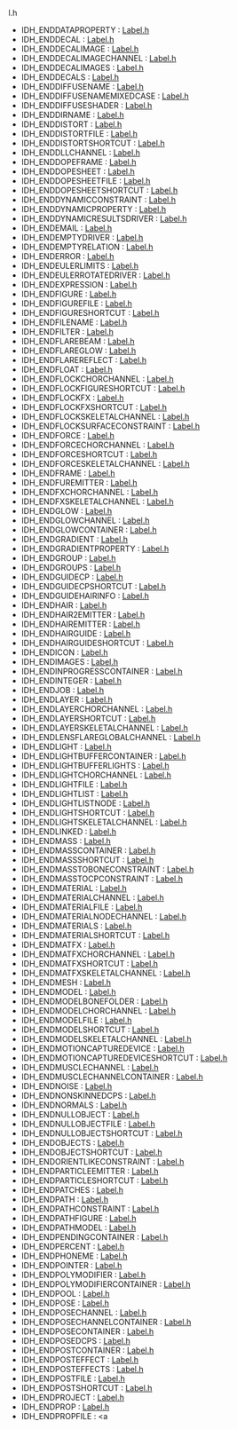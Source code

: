 l.h</a>
- IDH_ENDDATAPROPERTY : <a href="Label_8h.md#b5abbf53715bb6437ee23034252a8482" class="el">Label.h</a>
- IDH_ENDDECAL : <a href="Label_8h.md#46a3d69d4006225763dae7d8f7bf7641" class="el">Label.h</a>
- IDH_ENDDECALIMAGE : <a href="Label_8h.md#d474d6bd32c9fd65b9eec20aab64a0d0" class="el">Label.h</a>
- IDH_ENDDECALIMAGECHANNEL : <a href="Label_8h.md#3a355597e4dc7bf460590f98ec9f81d5" class="el">Label.h</a>
- IDH_ENDDECALIMAGES : <a href="Label_8h.md#8ffcbd2f99c47a187c8585044fa9bbab" class="el">Label.h</a>
- IDH_ENDDECALS : <a href="Label_8h.md#1c718f378ff9069d749bfdd8c789d0e7" class="el">Label.h</a>
- IDH_ENDDIFFUSENAME : <a href="Label_8h.md#4b883d653c4c8a44cc32db386928b7e5" class="el">Label.h</a>
- IDH_ENDDIFFUSENAMEMIXEDCASE : <a href="Label_8h.md#8da43e714866dfadbf9b0f6dcc389b58" class="el">Label.h</a>
- IDH_ENDDIFFUSESHADER : <a href="Label_8h.md#4dd8e7c3b7b390f89912dace8d9eb88b" class="el">Label.h</a>
- IDH_ENDDIRNAME : <a href="Label_8h.md#c85e647a672d857ee1c3c4cbca892345" class="el">Label.h</a>
- IDH_ENDDISTORT : <a href="Label_8h.md#28c06b7d635c31d90b1dc73813d29651" class="el">Label.h</a>
- IDH_ENDDISTORTFILE : <a href="Label_8h.md#d3becbdec0c02dca45c7ac16740a67a1" class="el">Label.h</a>
- IDH_ENDDISTORTSHORTCUT : <a href="Label_8h.md#b6790cb23d31407ef095e8746f80aed5" class="el">Label.h</a>
- IDH_ENDDLLCHANNEL : <a href="Label_8h.md#dfc26d1f4634e49953974b60a94286f2" class="el">Label.h</a>
- IDH_ENDDOPEFRAME : <a href="Label_8h.md#19486b089b1249d1f3c1211cb1d09ed2" class="el">Label.h</a>
- IDH_ENDDOPESHEET : <a href="Label_8h.md#defe0b3b80f6896b9a114a2d6c4d1c0d" class="el">Label.h</a>
- IDH_ENDDOPESHEETFILE : <a href="Label_8h.md#547f56f7c6a300f4bf0f45d7f0bac9a7" class="el">Label.h</a>
- IDH_ENDDOPESHEETSHORTCUT : <a href="Label_8h.md#2100938c137dae2c08a3881f68181a44" class="el">Label.h</a>
- IDH_ENDDYNAMICCONSTRAINT : <a href="Label_8h.md#711f45a879d86116e13bd0b31119dd46" class="el">Label.h</a>
- IDH_ENDDYNAMICPROPERTY : <a href="Label_8h.md#aa641ac1ff973e799e4aeef0d9dfa838" class="el">Label.h</a>
- IDH_ENDDYNAMICRESULTSDRIVER : <a href="Label_8h.md#70382516c417f01ab730200f23b736db" class="el">Label.h</a>
- IDH_ENDEMAIL : <a href="Label_8h.md#915c1ef078310527c45faffe9b8b3ec2" class="el">Label.h</a>
- IDH_ENDEMPTYDRIVER : <a href="Label_8h.md#1b0f02b6c9ae0315884a38bdf30639d2" class="el">Label.h</a>
- IDH_ENDEMPTYRELATION : <a href="Label_8h.md#58045e0f2186b7c8f12e7dc174602fcb" class="el">Label.h</a>
- IDH_ENDERROR : <a href="Label_8h.md#0c5959329faf13b85501bbe7531a526e" class="el">Label.h</a>
- IDH_ENDEULERLIMITS : <a href="Label_8h.md#88960f2d498cc2ad2fd69c8b292c35e2" class="el">Label.h</a>
- IDH_ENDEULERROTATEDRIVER : <a href="Label_8h.md#b563fd5f89e8916174ec8fc8b414d17b" class="el">Label.h</a>
- IDH_ENDEXPRESSION : <a href="Label_8h.md#9fbcfda265901d54b4e6b742a195746b" class="el">Label.h</a>
- IDH_ENDFIGURE : <a href="Label_8h.md#38184046fcc642a11c202452bd59e65f" class="el">Label.h</a>
- IDH_ENDFIGUREFILE : <a href="Label_8h.md#feb4bc6989b324e1cb3b3c18aca884cc" class="el">Label.h</a>
- IDH_ENDFIGURESHORTCUT : <a href="Label_8h.md#23b3134c2673411df64e8a0ba1f42893" class="el">Label.h</a>
- IDH_ENDFILENAME : <a href="Label_8h.md#96bf0301dd95dbc3d0c5fff6ae74866c" class="el">Label.h</a>
- IDH_ENDFILTER : <a href="Label_8h.md#d6e3a82b56d8a8f987ff20c695c7056d" class="el">Label.h</a>
- IDH_ENDFLAREBEAM : <a href="Label_8h.md#14105f7bb9a6906c138a7ee87a18f0d8" class="el">Label.h</a>
- IDH_ENDFLAREGLOW : <a href="Label_8h.md#e68fb66df77ab90e3845f7c7a44b4f21" class="el">Label.h</a>
- IDH_ENDFLAREREFLECT : <a href="Label_8h.md#cf08fd840d2c5a6a8dce99153433f941" class="el">Label.h</a>
- IDH_ENDFLOAT : <a href="Label_8h.md#4e3f8cbe718c9906d6b34d339ddc4895" class="el">Label.h</a>
- IDH_ENDFLOCKCHORCHANNEL : <a href="Label_8h.md#b53b755183fa2371d7b7f1c6ef15ae62" class="el">Label.h</a>
- IDH_ENDFLOCKFIGURESHORTCUT : <a href="Label_8h.md#f15e114b409522c6f6194d9da3d87f05" class="el">Label.h</a>
- IDH_ENDFLOCKFX : <a href="Label_8h.md#8f19a5ebd0cf6d1b88d304091d7b50db" class="el">Label.h</a>
- IDH_ENDFLOCKFXSHORTCUT : <a href="Label_8h.md#35db73f772cef53624149fa5dce425db" class="el">Label.h</a>
- IDH_ENDFLOCKSKELETALCHANNEL : <a href="Label_8h.md#36b707d170d111a06539b1cd1ccb4363" class="el">Label.h</a>
- IDH_ENDFLOCKSURFACECONSTRAINT : <a href="Label_8h.md#8a663dfc91aeada54ee9086d16808369" class="el">Label.h</a>
- IDH_ENDFORCE : <a href="Label_8h.md#dc8980ce9904d80788318ab1b6e238b8" class="el">Label.h</a>
- IDH_ENDFORCECHORCHANNEL : <a href="Label_8h.md#ac55e5880346379692a0267250e5bfa6" class="el">Label.h</a>
- IDH_ENDFORCESHORTCUT : <a href="Label_8h.md#ad491a55403a644d1469783e1b9be5c7" class="el">Label.h</a>
- IDH_ENDFORCESKELETALCHANNEL : <a href="Label_8h.md#9a46d24e4fe43d19ccbb8842ba5359a8" class="el">Label.h</a>
- IDH_ENDFRAME : <a href="Label_8h.md#abe5c3cd874ee0cead318ced724f7608" class="el">Label.h</a>
- IDH_ENDFUREMITTER : <a href="Label_8h.md#99185bb261c07e37ad4dada0ced976d3" class="el">Label.h</a>
- IDH_ENDFXCHORCHANNEL : <a href="Label_8h.md#9c7999fa8f49f1b36969d83a4e272e85" class="el">Label.h</a>
- IDH_ENDFXSKELETALCHANNEL : <a href="Label_8h.md#3d22c0212f6d0fe5929511e25b5f8f75" class="el">Label.h</a>
- IDH_ENDGLOW : <a href="Label_8h.md#d88e21b152bbfdd982418b0042b3c528" class="el">Label.h</a>
- IDH_ENDGLOWCHANNEL : <a href="Label_8h.md#1621b79e235ceaaa4d009bfe145e3141" class="el">Label.h</a>
- IDH_ENDGLOWCONTAINER : <a href="Label_8h.md#fddc80594f3bb4df0a99168681c235d7" class="el">Label.h</a>
- IDH_ENDGRADIENT : <a href="Label_8h.md#c46ed942296e436649cdcf07444ba0d5" class="el">Label.h</a>
- IDH_ENDGRADIENTPROPERTY : <a href="Label_8h.md#2b713a61deb6e63e251a6d6443c50c1c" class="el">Label.h</a>
- IDH_ENDGROUP : <a href="Label_8h.md#b90c980e5703c8909dd76bf6c6c0ddb1" class="el">Label.h</a>
- IDH_ENDGROUPS : <a href="Label_8h.md#507e30de1fb5035e2311c802c45eed6d" class="el">Label.h</a>
- IDH_ENDGUIDECP : <a href="Label_8h.md#da83ee2944a40a88d8eedfdc110c6f30" class="el">Label.h</a>
- IDH_ENDGUIDECPSHORTCUT : <a href="Label_8h.md#5102a2f177b5c34753cafe5311fcde7b" class="el">Label.h</a>
- IDH_ENDGUIDEHAIRINFO : <a href="Label_8h.md#736d278f42c03d173d755b385aedc450" class="el">Label.h</a>
- IDH_ENDHAIR : <a href="Label_8h.md#8273c535f889d8c07b7e6b6878b10ae1" class="el">Label.h</a>
- IDH_ENDHAIR2EMITTER : <a href="Label_8h.md#9cbd3577a0f88fc44541a618bcdb77b1" class="el">Label.h</a>
- IDH_ENDHAIREMITTER : <a href="Label_8h.md#095760c9a4e0deb087b342f00aed4670" class="el">Label.h</a>
- IDH_ENDHAIRGUIDE : <a href="Label_8h.md#650c30eadc525839aac92c23e5ef555a" class="el">Label.h</a>
- IDH_ENDHAIRGUIDESHORTCUT : <a href="Label_8h.md#3cc9e9f682c173f58de882bd3a877c80" class="el">Label.h</a>
- IDH_ENDICON : <a href="Label_8h.md#a2e761841869ca673868ce26643b5e32" class="el">Label.h</a>
- IDH_ENDIMAGES : <a href="Label_8h.md#a91ca90b584f1e03aa43dff0734e1810" class="el">Label.h</a>
- IDH_ENDINPROGRESSCONTAINER : <a href="Label_8h.md#917fe7b129eed74a5f7aaeb1e52ab2bb" class="el">Label.h</a>
- IDH_ENDINTEGER : <a href="Label_8h.md#63df7b6b7f5b9d430b6edc608e1d8ba6" class="el">Label.h</a>
- IDH_ENDJOB : <a href="Label_8h.md#3b22fcb0047f96497c6a0930c0843183" class="el">Label.h</a>
- IDH_ENDLAYER : <a href="Label_8h.md#7f213dbadd6e0fd0d4ed0524da1d847b" class="el">Label.h</a>
- IDH_ENDLAYERCHORCHANNEL : <a href="Label_8h.md#1c5b0de73bef44f1f930185641bc2698" class="el">Label.h</a>
- IDH_ENDLAYERSHORTCUT : <a href="Label_8h.md#c967fa8259e165f6201d11f1a976fa40" class="el">Label.h</a>
- IDH_ENDLAYERSKELETALCHANNEL : <a href="Label_8h.md#f5940a8373c237f4ce10db18ebd04f9a" class="el">Label.h</a>
- IDH_ENDLENSFLAREGLOBALCHANNEL : <a href="Label_8h.md#ec37bb0265bec963f8e416eaa6c898bd" class="el">Label.h</a>
- IDH_ENDLIGHT : <a href="Label_8h.md#2f36f45e5814439ef75e98e645989c88" class="el">Label.h</a>
- IDH_ENDLIGHTBUFFERCONTAINER : <a href="Label_8h.md#593d3484a7df6ae1ee7caf3e31a2e744" class="el">Label.h</a>
- IDH_ENDLIGHTBUFFERLIGHTS : <a href="Label_8h.md#88ec7b3efac06dd2aa7917b084af92dc" class="el">Label.h</a>
- IDH_ENDLIGHTCHORCHANNEL : <a href="Label_8h.md#e113e2ea1c0280e8aeb505677ba2d8e3" class="el">Label.h</a>
- IDH_ENDLIGHTFILE : <a href="Label_8h.md#55d24e38fddf471947825d0dd9daf93c" class="el">Label.h</a>
- IDH_ENDLIGHTLIST : <a href="Label_8h.md#833cafaa42df805fab95032e769b3139" class="el">Label.h</a>
- IDH_ENDLIGHTLISTNODE : <a href="Label_8h.md#f59a7620d25b2b9f5aafb3009dca943c" class="el">Label.h</a>
- IDH_ENDLIGHTSHORTCUT : <a href="Label_8h.md#f17a2913b1add96b51de5fec25cfaaef" class="el">Label.h</a>
- IDH_ENDLIGHTSKELETALCHANNEL : <a href="Label_8h.md#2c3f6397aed1cff9fbfa1015b525753e" class="el">Label.h</a>
- IDH_ENDLINKED : <a href="Label_8h.md#9691dd2e24f61d1fe9a96a129a90d474" class="el">Label.h</a>
- IDH_ENDMASS : <a href="Label_8h.md#10d8e993080bae9fdf6bb24405b87d0c" class="el">Label.h</a>
- IDH_ENDMASSCONTAINER : <a href="Label_8h.md#eb7f90e5e3e8419967a18be62aca619f" class="el">Label.h</a>
- IDH_ENDMASSSHORTCUT : <a href="Label_8h.md#c7d5984cd584be15baeb7b0917ff8e79" class="el">Label.h</a>
- IDH_ENDMASSTOBONECONSTRAINT : <a href="Label_8h.md#ee6c32f16283a605625e1faa947ab686" class="el">Label.h</a>
- IDH_ENDMASSTOCPCONSTRAINT : <a href="Label_8h.md#1d08f710e7d206b6152401668be775a8" class="el">Label.h</a>
- IDH_ENDMATERIAL : <a href="Label_8h.md#3812279b962193978cab2758db744d94" class="el">Label.h</a>
- IDH_ENDMATERIALCHANNEL : <a href="Label_8h.md#ae20fa6b8d253e507111eac217dee6ac" class="el">Label.h</a>
- IDH_ENDMATERIALFILE : <a href="Label_8h.md#91a5883c78cf59a9187e7ac31f114e52" class="el">Label.h</a>
- IDH_ENDMATERIALNODECHANNEL : <a href="Label_8h.md#7c2e55402de698c000e9582d63987621" class="el">Label.h</a>
- IDH_ENDMATERIALS : <a href="Label_8h.md#84752c18da6b6285f8dcd98566acb5db" class="el">Label.h</a>
- IDH_ENDMATERIALSHORTCUT : <a href="Label_8h.md#746fb5ec7081ae85980452516d31c9f2" class="el">Label.h</a>
- IDH_ENDMATFX : <a href="Label_8h.md#36b0b6a4568e5da8ea3d9811de59ff21" class="el">Label.h</a>
- IDH_ENDMATFXCHORCHANNEL : <a href="Label_8h.md#f462f451208fb338de9efa37f7a9739e" class="el">Label.h</a>
- IDH_ENDMATFXSHORTCUT : <a href="Label_8h.md#1f42d8e03211576ac2d4530f295c72dc" class="el">Label.h</a>
- IDH_ENDMATFXSKELETALCHANNEL : <a href="Label_8h.md#ab2f619af9461fe669c9ee0867cdfc7d" class="el">Label.h</a>
- IDH_ENDMESH : <a href="Label_8h.md#e66409cfee1fffacd88d8da0f48f73df" class="el">Label.h</a>
- IDH_ENDMODEL : <a href="Label_8h.md#6222229b6df845939b7eae30362ee527" class="el">Label.h</a>
- IDH_ENDMODELBONEFOLDER : <a href="Label_8h.md#cf12e3ff8d217b70a527bccca0326c99" class="el">Label.h</a>
- IDH_ENDMODELCHORCHANNEL : <a href="Label_8h.md#523da77baabdc535c892ee4b1ce0227d" class="el">Label.h</a>
- IDH_ENDMODELFILE : <a href="Label_8h.md#07a6205e64784c3b414bb9e016037e61" class="el">Label.h</a>
- IDH_ENDMODELSHORTCUT : <a href="Label_8h.md#16dc9601685ca719a532352404952bb6" class="el">Label.h</a>
- IDH_ENDMODELSKELETALCHANNEL : <a href="Label_8h.md#384a9f06b90984fabe31673f34a11ecf" class="el">Label.h</a>
- IDH_ENDMOTIONCAPTUREDEVICE : <a href="Label_8h.md#6e12aeb019e2f70914cfd68daa90fd64" class="el">Label.h</a>
- IDH_ENDMOTIONCAPTUREDEVICESHORTCUT : <a href="Label_8h.md#d16acce202f76c19cd56431191a5f911" class="el">Label.h</a>
- IDH_ENDMUSCLECHANNEL : <a href="Label_8h.md#f12529a85873fca686114c8121891b6a" class="el">Label.h</a>
- IDH_ENDMUSCLECHANNELCONTAINER : <a href="Label_8h.md#b20e9734a44ce59b7af4acd70e1dbf43" class="el">Label.h</a>
- IDH_ENDNOISE : <a href="Label_8h.md#c01f11647f13a09e4643f46c5dd64089" class="el">Label.h</a>
- IDH_ENDNONSKINNEDCPS : <a href="Label_8h.md#e1c9fb0d983098fef555d8ef090e099f" class="el">Label.h</a>
- IDH_ENDNORMALS : <a href="Label_8h.md#1cf888332acdc1d9c8b6154327e8147d" class="el">Label.h</a>
- IDH_ENDNULLOBJECT : <a href="Label_8h.md#d34152aa65b3fc0dd543dd25b8ef1ba5" class="el">Label.h</a>
- IDH_ENDNULLOBJECTFILE : <a href="Label_8h.md#b38cc23e7c0e85fba4392c0f50a9a7b1" class="el">Label.h</a>
- IDH_ENDNULLOBJECTSHORTCUT : <a href="Label_8h.md#f90f79d2cd450c098b4a17705819d1d2" class="el">Label.h</a>
- IDH_ENDOBJECTS : <a href="Label_8h.md#9f2d25cdf5e91d4f63ce1d2323b67170" class="el">Label.h</a>
- IDH_ENDOBJECTSHORTCUT : <a href="Label_8h.md#ff211e28aba7093f27bce29919dc75b7" class="el">Label.h</a>
- IDH_ENDORIENTLIKECONSTRAINT : <a href="Label_8h.md#70da8a1ced67d6950ec0f513c391bd22" class="el">Label.h</a>
- IDH_ENDPARTICLEEMITTER : <a href="Label_8h.md#397bb81debfb3d20f9a9cb96ec9f8d61" class="el">Label.h</a>
- IDH_ENDPARTICLESHORTCUT : <a href="Label_8h.md#99e94e1430f5a6d94b4f45394c2d4e09" class="el">Label.h</a>
- IDH_ENDPATCHES : <a href="Label_8h.md#61618e5a0e46a0e6c27b3eab08933c37" class="el">Label.h</a>
- IDH_ENDPATH : <a href="Label_8h.md#2b0ab71a208d8b3abb5794d66ce1c6b1" class="el">Label.h</a>
- IDH_ENDPATHCONSTRAINT : <a href="Label_8h.md#e205cad46ee808afb116834ebc9ba5ef" class="el">Label.h</a>
- IDH_ENDPATHFIGURE : <a href="Label_8h.md#334e16cd8d71c32991b469267bb372eb" class="el">Label.h</a>
- IDH_ENDPATHMODEL : <a href="Label_8h.md#3f99695dadd8ad1853e88ff2ee2b2324" class="el">Label.h</a>
- IDH_ENDPENDINGCONTAINER : <a href="Label_8h.md#644be6107e61196f93275af63c0a2227" class="el">Label.h</a>
- IDH_ENDPERCENT : <a href="Label_8h.md#dc3cb3b6b228f642bc54caaa5ae4eb90" class="el">Label.h</a>
- IDH_ENDPHONEME : <a href="Label_8h.md#f2489e1a1f612bdfe4890d58c2c84d0d" class="el">Label.h</a>
- IDH_ENDPOINTER : <a href="Label_8h.md#ac63eb8d30fb3e6e41af9f731f341712" class="el">Label.h</a>
- IDH_ENDPOLYMODIFIER : <a href="Label_8h.md#0f6e679e1f19168e6f871e915a096032" class="el">Label.h</a>
- IDH_ENDPOLYMODIFIERCONTAINER : <a href="Label_8h.md#44083bfe029fe4168c334c3f2883376d" class="el">Label.h</a>
- IDH_ENDPOOL : <a href="Label_8h.md#bcd89f13d8f165b71c2875b41f6d2715" class="el">Label.h</a>
- IDH_ENDPOSE : <a href="Label_8h.md#d5f059788b70aa9c909f317d2eb6c002" class="el">Label.h</a>
- IDH_ENDPOSECHANNEL : <a href="Label_8h.md#e7890cc6fe0ed3416f8c1703636cfa7f" class="el">Label.h</a>
- IDH_ENDPOSECHANNELCONTAINER : <a href="Label_8h.md#18471342eddca4fa525c5b1863466b3f" class="el">Label.h</a>
- IDH_ENDPOSECONTAINER : <a href="Label_8h.md#ffe6e7c9fd84b708b6cc695c453fd9c2" class="el">Label.h</a>
- IDH_ENDPOSEDCPS : <a href="Label_8h.md#552e53f68b39a2ae50edc496500c4b3f" class="el">Label.h</a>
- IDH_ENDPOSTCONTAINER : <a href="Label_8h.md#6491a9d055ab4f0c2a5866f956e835f0" class="el">Label.h</a>
- IDH_ENDPOSTEFFECT : <a href="Label_8h.md#b20fbf7fc336a7956d2082b1c7a8bdc9" class="el">Label.h</a>
- IDH_ENDPOSTEFFECTS : <a href="Label_8h.md#62539ae3c3007f9f93abd90364dd398d" class="el">Label.h</a>
- IDH_ENDPOSTFILE : <a href="Label_8h.md#288a35dcd1c541930edf3d7d6f3c289a" class="el">Label.h</a>
- IDH_ENDPOSTSHORTCUT : <a href="Label_8h.md#288adc85eb24973ce88fcea42628278f" class="el">Label.h</a>
- IDH_ENDPROJECT : <a href="Label_8h.md#242e4f50fbcdd8aaa13deb8b2b7aa490" class="el">Label.h</a>
- IDH_ENDPROP : <a href="Label_8h.md#b09f2d618b7148bd5dcf6d8060ab38f3" class="el">Label.h</a>
- IDH_ENDPROPFILE : <a 